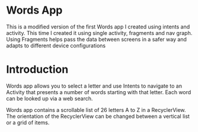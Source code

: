 # Words App

This is a modified version of the first Words app I created using intents and activity. 
This time I created it using single activity, fragments and nav graph.
Using Fragments helps pass the data between screens in a safer way and adapts to different device configurations


# Introduction
Words app allows you to select a letter and use Intents to navigate to an Activity that
presents a number of words starting with that letter. Each word can be looked up via a web search.

Words app contains a scrollable list of 26 letters A to Z in a RecyclerView. The orientation
of the RecyclerView can be changed between a vertical list or a grid of items.


